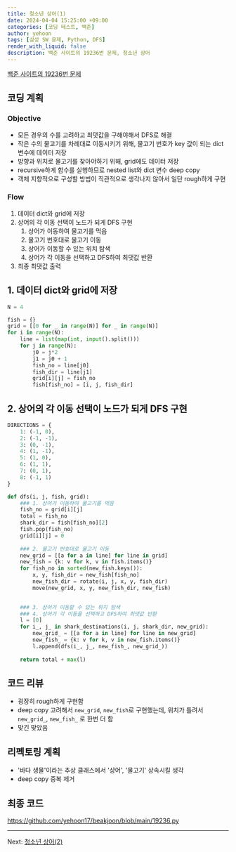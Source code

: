 ```yaml
---
title: 청소년 상어(1)
date: 2024-04-04 15:25:00 +09:00
categories: [코딩 테스트, 백준]
author: yehoon
tags: [삼성 SW 문제, Python, DFS]
render_with_liquid: false
description: 백준 사이트의 19236번 문제, 청소년 상어
---
```


[백준 사이트의 19236번 문제](https://www.acmicpc.net/problem/19236)


## 코딩 계획
### Objective
 - 모든 경우의 수를 고려하고 최댓값을 구해야해서 DFS로 해결
 - 작은 수의 물고기를 차례대로 이동시키기 위해, 물고기 번호가 key 값이 되는 dict 변수에 데이터 저장
 - 방향과 위치로 물고기를 찾아야하기 위해, grid에도 데이터 저장
 - recursive하게 함수를 실행하므로 nested list와 dict 변수 deep copy
 - 객체 지향적으로 구성할 방법이 직관적으로 생각나지 않아서 일단 rough하게 구현

### Flow
1. 데이터 dict와 grid에 저장
2. 상어의 각 이동 선택이 노드가 되게 DFS 구현
   1. 상어가 이동하여 물고기를 먹음
   2. 물고기 번호대로 물고기 이동
   3. 상어가 이동할 수 있는 위치 탐색
   4. 상어가 각 이동을 선택하고 DFS하여 최댓값 반환
3. 최종 최댓값 출력

## 1. 데이터 dict와 grid에 저장
```python
N = 4

fish = {}
grid = [[0 for _ in range(N)] for _ in range(N)]
for i in range(N):
    line = list(map(int, input().split()))
    for j in range(N):
        j0 = j*2
        j1 = j0 + 1
        fish_no = line[j0]
        fish_dir = line[j1]
        grid[i][j] = fish_no
        fish[fish_no] = [i, j, fish_dir]
```

## 2. 상어의 각 이동 선택이 노드가 되게 DFS 구현
```python
DIRECTIONS = {
    1: (-1, 0),
    2: (-1, -1),
    3: (0, -1),
    4: (1, -1),
    5: (1, 0),
    6: (1, 1),
    7: (0, 1),
    8: (-1, 1)
}

def dfs(i, j, fish, grid):
    ### 1. 상어가 이동하여 물고기를 먹음
    fish_no = grid[i][j]
    total = fish_no
    shark_dir = fish[fish_no][2]
    fish.pop(fish_no)
    grid[i][j] = 0
    
    ### 2. 물고기 번호대로 물고기 이동
    new_grid = [[a for a in line] for line in grid]
    new_fish = {k: v for k, v in fish.items()}
    for fish_no in sorted(new_fish.keys()):
        x, y, fish_dir = new_fish[fish_no]
        new_fish_dir = rotate(i, j, x, y, fish_dir)
        move(new_grid, x, y, new_fish_dir, new_fish)

    
    ### 3. 상어가 이동할 수 있는 위치 탐색
    ### 4. 상어가 각 이동을 선택하고 DFS하여 최댓값 반환
    l = [0]
    for i_, j_ in shark_destinations(i, j, shark_dir, new_grid):
        new_grid_ = [[a for a in line] for line in new_grid]
        new_fish_ = {k: v for k, v in new_fish.items()}
        l.append(dfs(i_, j_, new_fish_, new_grid_))
    
    return total + max(l)
```

## 코드 리뷰
 - 굉장히 rough하게 구현함
 - deep copy 고려해서 `new_grid`, `new_fish`로 구현했는데, 위치가 틀려서 `new_grid_`, `new_fish_` 로 한번 더 함
 - 맞긴 맞았음

## 리펙토링 계획
 - '바다 생물'이라는 추상 클래스에서 '상어', '물고기' 상속시킬 생각
 - deep copy 중복 제거


## 최종 코드
<https://github.com/yehoon17/beakjoon/blob/main/19236.py>

---

Next: [청소년 상어(2)](https://yehoon17.github.io/posts/청소년상어2/)